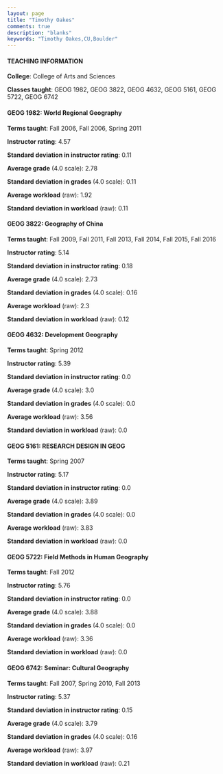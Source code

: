 ```yaml
---
layout: page
title: "Timothy Oakes" 
comments: true
description: "blanks"
keywords: "Timothy Oakes,CU,Boulder"
---
```

<head>
<script src="https://ajax.googleapis.com/ajax/libs/jquery/2.1.3/jquery.min.js"></script>
<script src="https://dl.dropboxusercontent.com/s/pc42nxpaw1ea4o9/highcharts.js?dl=0"></script>
<!-- <script src="../assets/js/highcharts.js"></script> -->
<style type="text/css">@font-face {
	font-family: "Bebas Neue";
	src: url(https://www.filehosting.org/file/details/544349/BebasNeue Regular.otf) format("opentype");
	}
	h1.Bebas { 
		font-family: "Bebas Neue", Verdana, Tahoma;
	}
</style>
</head>
	   
#### TEACHING INFORMATION

**College**: College of Arts and Sciences

**Classes taught**: GEOG 1982, GEOG 3822, GEOG 4632, GEOG 5161, GEOG 5722, GEOG 6742

#### GEOG 1982: World Regional Geography

**Terms taught**: Fall 2006, Fall 2006, Spring 2011

**Instructor rating**: 4.57

**Standard deviation in instructor rating**: 0.11

**Average grade** (4.0 scale): 2.78

**Standard deviation in grades** (4.0 scale): 0.11

**Average workload** (raw): 1.92

**Standard deviation in workload** (raw): 0.11

#### GEOG 3822: Geography of China

**Terms taught**: Fall 2009, Fall 2011, Fall 2013, Fall 2014, Fall 2015, Fall 2016

**Instructor rating**: 5.14

**Standard deviation in instructor rating**: 0.18

**Average grade** (4.0 scale): 2.73

**Standard deviation in grades** (4.0 scale): 0.16

**Average workload** (raw): 2.3

**Standard deviation in workload** (raw): 0.12

#### GEOG 4632: Development Geography

**Terms taught**: Spring 2012

**Instructor rating**: 5.39

**Standard deviation in instructor rating**: 0.0

**Average grade** (4.0 scale): 3.0

**Standard deviation in grades** (4.0 scale): 0.0

**Average workload** (raw): 3.56

**Standard deviation in workload** (raw): 0.0

#### GEOG 5161: RESEARCH DESIGN IN GEOG

**Terms taught**: Spring 2007

**Instructor rating**: 5.17

**Standard deviation in instructor rating**: 0.0

**Average grade** (4.0 scale): 3.89

**Standard deviation in grades** (4.0 scale): 0.0

**Average workload** (raw): 3.83

**Standard deviation in workload** (raw): 0.0

#### GEOG 5722: Field Methods in Human Geography

**Terms taught**: Fall 2012

**Instructor rating**: 5.76

**Standard deviation in instructor rating**: 0.0

**Average grade** (4.0 scale): 3.88

**Standard deviation in grades** (4.0 scale): 0.0

**Average workload** (raw): 3.36

**Standard deviation in workload** (raw): 0.0

#### GEOG 6742: Seminar: Cultural Geography

**Terms taught**: Fall 2007, Spring 2010, Fall 2013

**Instructor rating**: 5.37

**Standard deviation in instructor rating**: 0.15

**Average grade** (4.0 scale): 3.79

**Standard deviation in grades** (4.0 scale): 0.16

**Average workload** (raw): 3.97

**Standard deviation in workload** (raw): 0.21

